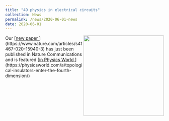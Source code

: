 ```yaml
---
title: "4D physics in electrical circuits"
collection: News
permalink: /news/2020-06-01-news
date: 2020-06-01
---
```

<img src="{{ '/images/4Dcircuit.jpeg'}}" width='255' align='right' />
Our [<u>new paper </u>](https://www.nature.com/articles/s41467-020-15940-3) has just been published in Nature Communications and is featured [<u>in Physics World </u>](https://physicsworld.com/a/topological-insulators-enter-the-fourth-dimension/)
